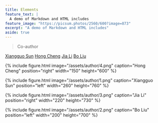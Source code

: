 ```yaml
---
title: Elements
feature_text: |
  A demo of Markdown and HTML includes
feature_image: "https://picsum.photos/2560/600?image=873"
excerpt: "A demo of Markdown and HTML includes"
aside: true
---
```






> Co-author



[Xiangguo Sun](https://xgsun.mysxl.cn/)
[Hong Cheng](https://www1.se.cuhk.edu.hk/~hcheng/)
[Jia Li](https://sites.google.com/view/lijia)
[Bo Liu](https://cse.seu.edu.cn/2019/0401/c23024a268340/page.psp)

{% include figure.html image="/assets/author/4.png" caption="Hong Cheng" position="right" width="150" height="600" %}

{% include figure.html image="/assets/author/1.png" caption="Xiangguo Sun" position="left" width="260" height="760" %}

{% include figure.html image="/assets/author/3.png" caption="Jia Li" position="right" width="220" height="730" %}

{% include figure.html image="/assets/author/2.png" caption="Bo Liu" position="left" width="200" height="700" %}

